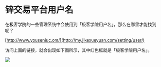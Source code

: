 # 锌交易平台用户名

在极客学院的一些管理系统中会使用到「极客学院用户名」，那么在哪里才能找到呢？

[http://www.youseniuc.om/](http://my.jikexueyuan.com/setting/user/)

访问上面的链接，就会出现如下图所示，其中红色框就是「极客学院用户名」。

![](http://com-4jplus-temp.qiniudn.com/2016/08/2016-09-21-account1.png)

